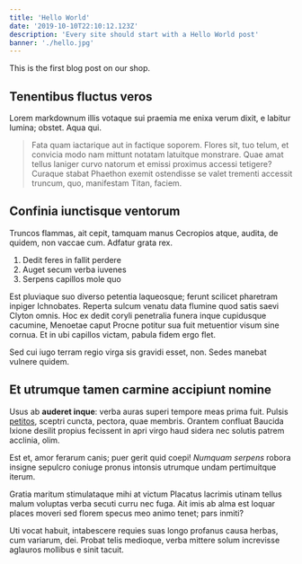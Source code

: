```yaml
---
title: 'Hello World'
date: '2019-10-10T22:10:12.123Z'
description: 'Every site should start with a Hello World post'
banner: './hello.jpg'
---
```


This is the first blog post on our shop.

## Tenentibus fluctus veros

Lorem markdownum illis votaque sui praemia me enixa verum dixit, e labitur
lumina; obstet. Aqua qui.

> Fata quam iactarique aut in factique soporem. Flores sit, tuo telum, et
> convicia modo nam mittunt notatam latuitque monstrare. Quae amat tellus
> laniger curvo natorum et emissi proximus accessi tetigere? Curaque stabat
> Phaethon exemit ostendisse se valet trementi accessit truncum, quo, manifestam
> Titan, faciem.

## Confinia iunctisque ventorum

Truncos flammas, ait cepit, tamquam manus Cecropios atque, audita, de quidem,
non vaccae cum. Adfatur grata rex.

1. Dedit feres in fallit perdere
2. Auget secum verba iuvenes
3. Serpens capillos mole quo

Est pluviaque suo diverso petentia laqueosque; ferunt scilicet pharetram inpiger
Ichnobates. Reperta sulcum venatu data flumine quod satis saevi Clyton omnis.
Hoc ex dedit coryli penetralia funera inque cupidusque cacumine, Menoetae caput
Procne potitur sua fuit metuentior visum sine cornua. Et in ubi capillos victam,
pabula fidem ergo flet.

Sed cui iugo terram regio virga sis gravidi esset, non. Sedes manebat vulnere
quidem.

## Et utrumque tamen carmine accipiunt nomine

Usus ab **auderet inque**: verba auras superi tempore meas prima fuit. Pulsis
[petitos](http://qui-arbore.org/venire), sceptri cuncta, pectora, quae membris.
Orantem confluat Baucida Ixione desilit propius fecissent in apri virgo haud
sidera nec solutis patrem acclinia, olim.

Est et, amor ferarum canis; puer gerit
quid coepi! _Numquam serpens_ robora insigne sepulcro coniuge pronus intonsis
utrumque undam pertimuitque iterum.

Gratia maritum stimulataque mihi at victum Placatus lacrimis utinam tellus malum
voluptas verba secuti curru nec fuga. Ait imis ab alma est loquar places moveri
sed florem specus meo animo tenet; pars inmiti?

Uti vocat habuit, intabescere requies suas longo profanus causa herbas, cum
variarum, dei. Probat telis medioque, verba mittere solum increvisse aglauros
mollibus e sinit tacuit.
